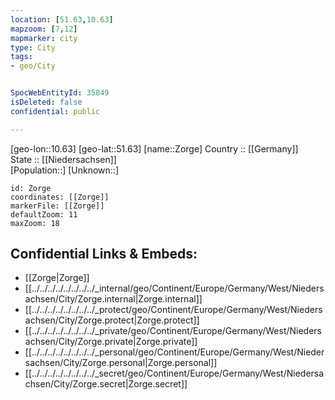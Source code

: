 ```yaml
---
location: [51.63,10.63] 
mapzoom: [7,12] 
mapmarker: city 
type: City
tags:
- geo/City


SpocWebEntityId: 35849
isDeleted: false
confidential: public

---
```

[geo-lon::10.63] 
[geo-lat::51.63] 
[name::Zorge] 
Country :: [[Germany]]  
State :: [[Niedersachsen]]  
[Population::] 
[Unknown::] 


```leaflet
id: Zorge
coordinates: [[Zorge]] 
markerFile: [[Zorge]] 
defaultZoom: 11 
maxZoom: 18
```


## Confidential Links & Embeds: 
- [[Zorge|Zorge]]  
- [[../../../../../../../../_internal/geo/Continent/Europe/Germany/West/Niedersachsen/City/Zorge.internal|Zorge.internal]] 
- [[../../../../../../../../_protect/geo/Continent/Europe/Germany/West/Niedersachsen/City/Zorge.protect|Zorge.protect]] 
- [[../../../../../../../../_private/geo/Continent/Europe/Germany/West/Niedersachsen/City/Zorge.private|Zorge.private]] 
- [[../../../../../../../../_personal/geo/Continent/Europe/Germany/West/Niedersachsen/City/Zorge.personal|Zorge.personal]] 
- [[../../../../../../../../_secret/geo/Continent/Europe/Germany/West/Niedersachsen/City/Zorge.secret|Zorge.secret]] 
